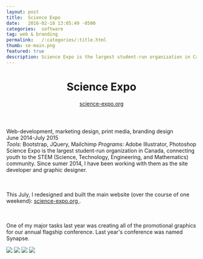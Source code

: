 ```yaml
---
layout: post
title:  Science Expo
date:   2016-02-18 13:05:49 -0500
categories:  software
tag: web & branding
permalink:   /:categories/:title.html
thumb: se-main.png
featured: true
description: Science Expo is the largest student-run organization in Canada, connecting youth to the STEM (Science, Technology, Engineering, and Mathematics) community. Since sumer 2014, I have been working with them as the site developer and graphic designer
---
```


<div class="description">
	<header class="post-header">
    <h1 class="post-title" itemprop="name headline">Science Expo</h1>
    <a href="http://science-expo.org/" target="_blank"> science-expo.org </a>
  </header>
	<div class="details">
		Web-development, marketing design, print media, branding design
		<br>
		June 2014-July 2015
		<br>
		<i>Tools:</i> Bootstrap, JQuery, Mailchimp
		<i>Programs:</i> Adobe Illustrator, Photoshop
		<br>
	</div>
Science Expo is the largest student-run organization in Canada, connecting youth to the STEM (Science, Technology, Engineering, and Mathematics) community. Since sumer 2014, I have been working with them as the site developer and graphic designer. 

<br><br>This July, I redesigned and built the main website (over the course of one weekend): <a href="http://science-expo.org/" target="_blank"> science-expo.org </a>.



<br><br>
One of my major tasks last year was creating all of the promotional graphics for our annual flagship conference. Last year's conference was named Synapse. 


</div>
<div class="images">
	<img src="{{site.baseurl}}/images/work/se/1.png">
	<img src="{{site.baseurl}}/images/work/se/2.png">
	<img src="{{site.baseurl}}/images/work/se/3.png">
	<img src="{{site.baseurl}}/images/work/se/5.png">
</div>
<!-- {% highlight ruby %}
def print_hi(name)
  puts "Hi, #{name}"
end
print_hi('Tom')
#=> prints 'Hi, Tom' to STDOUT.
{% endhighlight %} -->


